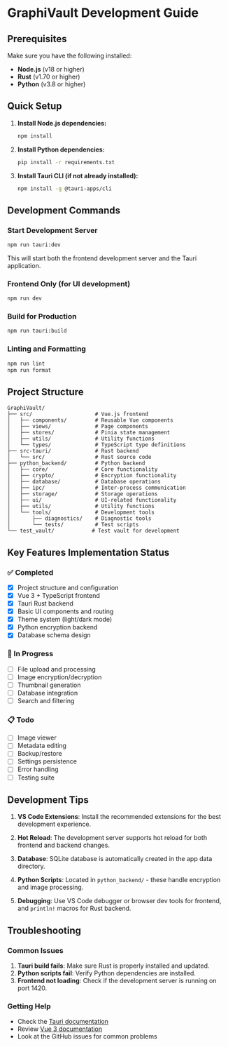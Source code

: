 # GraphiVault Development Guide

## Prerequisites

Make sure you have the following installed:

- **Node.js** (v18 or higher)
- **Rust** (v1.70 or higher)
- **Python** (v3.8 or higher)

## Quick Setup

1. **Install Node.js dependencies:**
   ```bash
   npm install
   ```

2. **Install Python dependencies:**
   ```bash
   pip install -r requirements.txt
   ```

3. **Install Tauri CLI (if not already installed):**
   ```bash
   npm install -g @tauri-apps/cli
   ```

## Development Commands

### Start Development Server
```bash
npm run tauri:dev
```
This will start both the frontend development server and the Tauri application.

### Frontend Only (for UI development)
```bash
npm run dev
```

### Build for Production
```bash
npm run tauri:build
```

### Linting and Formatting
```bash
npm run lint
npm run format
```

## Project Structure

```
GraphiVault/
├── src/                    # Vue.js frontend
│   ├── components/         # Reusable Vue components
│   ├── views/              # Page components
│   ├── stores/             # Pinia state management
│   ├── utils/              # Utility functions
│   └── types/              # TypeScript type definitions
├── src-tauri/              # Rust backend
│   └── src/                # Rust source code
├── python_backend/         # Python backend
│   ├── core/               # Core functionality
│   ├── crypto/             # Encryption functionality
│   ├── database/           # Database operations
│   ├── ipc/                # Inter-process communication
│   ├── storage/            # Storage operations
│   ├── ui/                 # UI-related functionality
│   ├── utils/              # Utility functions
│   └── tools/              # Development tools
│       ├── diagnostics/    # Diagnostic tools
│       └── tests/          # Test scripts
└── test_vault/            # Test vault for development
```

## Key Features Implementation Status

### ✅ Completed
- [x] Project structure and configuration
- [x] Vue 3 + TypeScript frontend
- [x] Tauri Rust backend
- [x] Basic UI components and routing
- [x] Theme system (light/dark mode)
- [x] Python encryption backend
- [x] Database schema design

### 🚧 In Progress
- [ ] File upload and processing
- [ ] Image encryption/decryption
- [ ] Thumbnail generation
- [ ] Database integration
- [ ] Search and filtering

### 📋 Todo
- [ ] Image viewer
- [ ] Metadata editing
- [ ] Backup/restore
- [ ] Settings persistence
- [ ] Error handling
- [ ] Testing suite

## Development Tips

1. **VS Code Extensions**: Install the recommended extensions for the best development experience.

2. **Hot Reload**: The development server supports hot reload for both frontend and backend changes.

3. **Database**: SQLite database is automatically created in the app data directory.

4. **Python Scripts**: Located in `python_backend/` - these handle encryption and image processing.

5. **Debugging**: Use VS Code debugger or browser dev tools for frontend, and `println!` macros for Rust backend.

## Troubleshooting

### Common Issues

1. **Tauri build fails**: Make sure Rust is properly installed and updated.
2. **Python scripts fail**: Verify Python dependencies are installed.
3. **Frontend not loading**: Check if the development server is running on port 1420.

### Getting Help

- Check the [Tauri documentation](https://tauri.app/v1/guides/)
- Review [Vue 3 documentation](https://vuejs.org/guide/)
- Look at the GitHub issues for common problems
